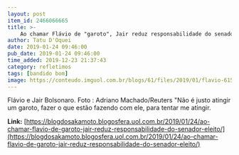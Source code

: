 ```yaml
---
layout: post
item_id: 2466066665
title: >-
    Ao chamar Flávio de "garoto", Jair reduz responsabilidade do senador eleito
author: Tatu D'Oquei
date: 2019-01-24 09:46:00
pub_date: 2019-01-24 09:46:00
time_added: 2019-12-23 21:37:43
category: refletimos
tags: [bandido bom]
image: https://conteudo.imguol.com.br/blogs/61/files/2019/01/flavio-615x300.jpg
---
```


Flávio e Jair Bolsonaro. Foto : Adriano Machado/Reuters "Não é justo atingir um garoto, fazer o que estão fazendo com ele, para tentar me atingir.

**Link:** [https://blogdosakamoto.blogosfera.uol.com.br/2019/01/24/ao-chamar-flavio-de-garoto-jair-reduz-responsabilidade-do-senador-eleito/](https://blogdosakamoto.blogosfera.uol.com.br/2019/01/24/ao-chamar-flavio-de-garoto-jair-reduz-responsabilidade-do-senador-eleito/)


